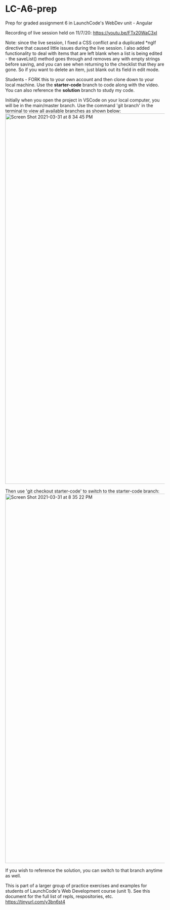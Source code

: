 # LC-A6-prep

Prep for graded assignment 6 in LaunchCode's WebDev unit - Angular

Recording of live session held on 11/7/20: https://youtu.be/FTx20WaC3xI

Note: since the live session, I fixed a CSS conflict and a duplicated \*ngIf directive that caused little issues during the live session. I also added functionality to deal with items that are left blank when a list is being edited - the saveList() method goes through and removes any with empty strings before saving, and you can see when returning to the checklist that they are gone. So if you want to delete an item, just blank out its field in edit mode.

Students - FORK this to your own account and then clone down to your local machine. Use the **starter-code** branch to code along with the video. You can also reference the **solution** branch to study my code.

Initially when you open the project in VSCode on your local computer, you will be in the main/master branch. Use the command 'git branch' in the terminal to view all available branches as shown below:
<img width="1167" alt="Screen Shot 2021-03-31 at 8 34 45 PM" src="https://user-images.githubusercontent.com/55961845/113317047-98d8d000-92d4-11eb-9f31-58fd11865f7e.png">

Then use 'git checkout starter-code' to switch to the starter-code branch:
<img width="1164" alt="Screen Shot 2021-03-31 at 8 35 22 PM" src="https://user-images.githubusercontent.com/55961845/113317065-9b3b2a00-92d4-11eb-9021-a9fa1ef928b5.png">

If you wish to reference the solution, you can switch to that branch anytime as well.

This is part of a larger group of practice exercises and examples for students of LaunchCode's Web Development course (unit 1). See this document for the full list of repls, respositories, etc. https://tinyurl.com/y3bn6st4

